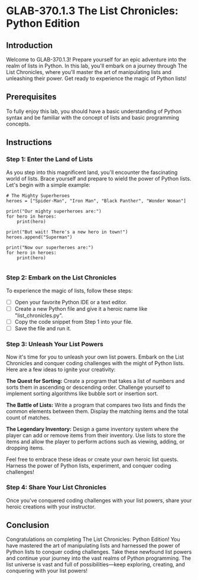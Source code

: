 # GLAB-370.1.3 The List Chronicles: Python Edition

## Introduction
Welcome to GLAB-370.1.3! Prepare yourself for an epic adventure into the realm of lists in Python. In this lab, you'll embark on a journey through The List Chronicles, where you'll master the art of manipulating lists and unleashing their power. Get ready to experience the magic of Python lists!

## Prerequisites
To fully enjoy this lab, you should have a basic understanding of Python syntax and be familiar with the concept of lists and basic programming concepts.

## Instructions

### Step 1: Enter the Land of Lists
As you step into this magnificent land, you'll encounter the fascinating world of lists. Brace yourself and prepare to wield the power of Python lists. Let's begin with a simple example:

```
# The Mighty Superheroes
heroes = ["Spider-Man", "Iron Man", "Black Panther", "Wonder Woman"]

print("Our mighty superheroes are:")
for hero in heroes:
    print(hero)

print("But wait! There's a new hero in town!")
heroes.append("Superman")

print("Now our superheroes are:")
for hero in heroes:
    print(hero)
    
```

### Step 2: Embark on the List Chronicles
To experience the magic of lists, follow these steps:

- [ ] Open your favorite Python IDE or a text editor.
- [ ] Create a new Python file and give it a heroic name like "list_chronicles.py".
- [ ] Copy the code snippet from Step 1 into your file.
- [ ] Save the file and run it.

### Step 3: Unleash Your List Powers
Now it's time for you to unleash your own list powers. Embark on the List Chronicles and conquer coding challenges with the might of Python lists. Here are a few ideas to ignite your creativity:

**The Quest for Sorting:** Create a program that takes a list of numbers and sorts them in ascending or descending order. Challenge yourself to implement sorting algorithms like bubble sort or insertion sort.

**The Battle of Lists:** Write a program that compares two lists and finds the common elements between them. Display the matching items and the total count of matches.

**The Legendary Inventory:** Design a game inventory system where the player can add or remove items from their inventory. Use lists to store the items and allow the player to perform actions such as viewing, adding, or dropping items.

Feel free to embrace these ideas or create your own heroic list quests. Harness the power of Python lists, experiment, and conquer coding challenges!

### Step 4: Share Your List Chronicles
Once you've conquered coding challenges with your list powers, share your heroic creations with your instructor.

## Conclusion
Congratulations on completing The List Chronicles: Python Edition! You have mastered the art of manipulating lists and harnessed the power of Python lists to conquer coding challenges. Take these newfound list powers and continue your journey into the vast realms of Python programming. The list universe is vast and full of possibilities—keep exploring, creating, and conquering with your list powers!
